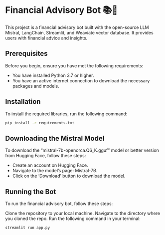 # Financial Advisory Bot 📚💸

This project is a financial advisory bot built with the open-source LLM Mistral, LangChain, Streamlit, and Weaviate vector database. It provides users with financial advice and insights.

## Prerequisites

Before you begin, ensure you have met the following requirements:
* You have installed Python 3.7 or higher.
* You have an active internet connection to download the necessary packages and models.

## Installation

To install the required libraries, run the following command:

```bash
pip install -r requirements.txt
```

## Downloading the Mistral Model
To download the “mistral-7b-openorca.Q6_K.gguf” model or better version from Hugging Face, follow these steps:

* Create an account on Hugging Face.
* Navigate to the model’s page: Mistral-7B.
* Click on the ‘Download’ button to download the model.

## Running the Bot
To run the financial advisory bot, follow these steps:

Clone the repository to your local machine.
Navigate to the directory where you cloned the repo.
Run the following command in your terminal:

```bash
streamlit run app.py
```
